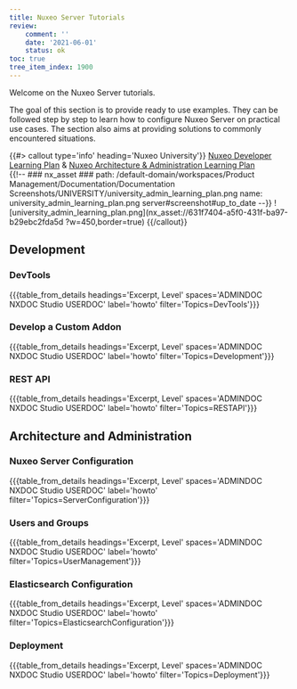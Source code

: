 ```yaml
---
title: Nuxeo Server Tutorials
review:
    comment: ''
    date: '2021-06-01'
    status: ok
toc: true
tree_item_index: 1900
---
```


Welcome on the Nuxeo Server tutorials.

The goal of this section is to provide ready to use examples. They can be followed step by step to learn how to configure Nuxeo Server on practical use cases. The section also aims at providing solutions to commonly encountered situations.

{{#> callout type='info' heading='Nuxeo University'}}
[Nuxeo Developer Learning Plan](https://university.nuxeo.com/learn/public/learning_plan/view/6/getting-started-with-nuxeo-development) & [Nuxeo Architecture & Administration Learning Plan](https://university.nuxeo.com/learn/public/learning_plan/view/9/architecture-administration)</br>
{{!--     ### nx_asset ###
    path: /default-domain/workspaces/Product Management/Documentation/Documentation Screenshots/UNIVERSITY/university_admin_learning_plan.png
    name: university_admin_learning_plan.png
    server#screenshot#up_to_date
--}}
![university_admin_learning_plan.png](nx_asset://631f7404-a5f0-431f-ba97-b29ebc2fda5d ?w=450,border=true)
{{/callout}}

## Development

### DevTools

{{{table_from_details headings='Excerpt, Level' spaces='ADMINDOC NXDOC Studio USERDOC' label='howto' filter='Topics=DevTools'}}}

### Develop a Custom Addon

{{{table_from_details headings='Excerpt, Level' spaces='ADMINDOC NXDOC Studio USERDOC' label='howto' filter='Topics=Development'}}}

### REST API

{{{table_from_details headings='Excerpt, Level' spaces='ADMINDOC NXDOC Studio USERDOC' label='howto' filter='Topics=RESTAPI'}}}

## Architecture and Administration

### Nuxeo Server Configuration

{{{table_from_details headings='Excerpt, Level' spaces='ADMINDOC NXDOC Studio USERDOC' label='howto' filter='Topics=ServerConfiguration'}}}

### Users and Groups

{{{table_from_details headings='Excerpt, Level' spaces='ADMINDOC NXDOC Studio USERDOC' label='howto' filter='Topics=UserManagement'}}}

### Elasticsearch Configuration

{{{table_from_details headings='Excerpt, Level' spaces='ADMINDOC NXDOC Studio USERDOC' label='howto' filter='Topics=ElasticsearchConfiguration'}}}

### Deployment

{{{table_from_details headings='Excerpt, Level' spaces='ADMINDOC NXDOC Studio USERDOC' label='howto' filter='Topics=Deployment'}}}
